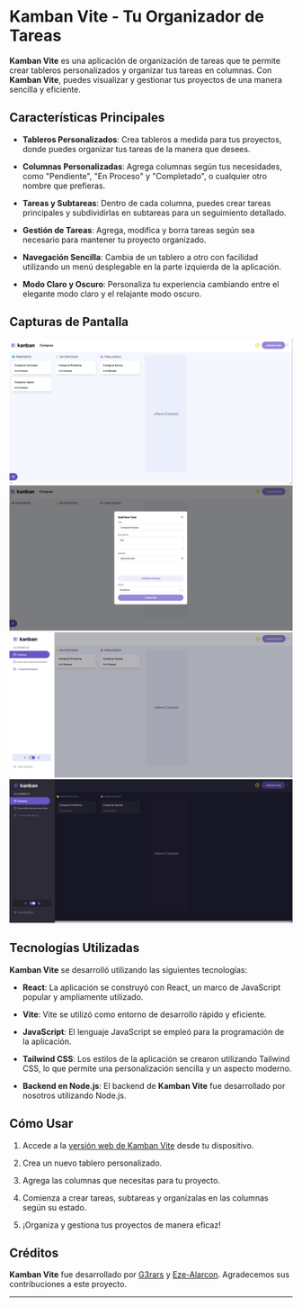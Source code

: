 # Kamban Vite - Tu Organizador de Tareas

**Kamban Vite** es una aplicación de organización de tareas que te permite crear tableros personalizados y organizar tus tareas en columnas. Con **Kamban Vite**, puedes visualizar y gestionar tus proyectos de una manera sencilla y eficiente.

## Características Principales

- **Tableros Personalizados**: Crea tableros a medida para tus proyectos, donde puedes organizar tus tareas de la manera que desees.

- **Columnas Personalizadas**: Agrega columnas según tus necesidades, como "Pendiente", "En Proceso" y "Completado", o cualquier otro nombre que prefieras.

- **Tareas y Subtareas**: Dentro de cada columna, puedes crear tareas principales y subdividirlas en subtareas para un seguimiento detallado.

- **Gestión de Tareas**: Agrega, modifica y borra tareas según sea necesario para mantener tu proyecto organizado.

- **Navegación Sencilla**: Cambia de un tablero a otro con facilidad utilizando un menú desplegable en la parte izquierda de la aplicación.

- **Modo Claro y Oscuro**: Personaliza tu experiencia cambiando entre el elegante modo claro y el relajante modo oscuro.

## Capturas de Pantalla

![ ](/public/c1.png)
![ ](/public/c2.png)
![ ](/public/c3.png)
![ ](/public/c4.png)

## Tecnologías Utilizadas

**Kamban Vite** se desarrolló utilizando las siguientes tecnologías:

- **React**: La aplicación se construyó con React, un marco de JavaScript popular y ampliamente utilizado.

- **Vite**: Vite se utilizó como entorno de desarrollo rápido y eficiente.

- **JavaScript**: El lenguaje JavaScript se empleó para la programación de la aplicación.

- **Tailwind CSS**: Los estilos de la aplicación se crearon utilizando Tailwind CSS, lo que permite una personalización sencilla y un aspecto moderno.

- **Backend en Node.js**: El backend de **Kamban Vite** fue desarrollado por nosotros utilizando Node.js.

## Cómo Usar

1. Accede a la [versión web de Kamban Vite](https://kanban-vite-one.vercel.app/) desde tu dispositivo.

2. Crea un nuevo tablero personalizado.

3. Agrega las columnas que necesitas para tu proyecto.

4. Comienza a crear tareas, subtareas y organízalas en las columnas según su estado.

5. ¡Organiza y gestiona tus proyectos de manera eficaz!

## Créditos

**Kamban Vite** fue desarrollado por [G3rars](https://github.com/G3rars) y [Eze-Alarcon](https://github.com/Eze-Alarcon). Agradecemos sus contribuciones a este proyecto.

---


